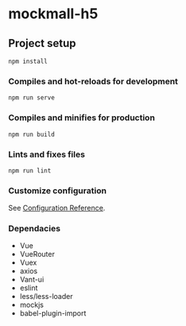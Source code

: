 # mockmall-h5

## Project setup
```
npm install
```

### Compiles and hot-reloads for development
```
npm run serve
```

### Compiles and minifies for production
```
npm run build
```

### Lints and fixes files
```
npm run lint
```

### Customize configuration
See [Configuration Reference](https://clijs.org/config/).

### Dependacies
- Vue
- VueRouter
- Vuex
- axios
- Vant-ui
- eslint
- less/less-loader
- mockjs
- babel-plugin-import

